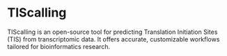 # TIScalling
TIScalling is an open-source tool for predicting Translation Initiation Sites (TIS) from transcriptomic data. It offers accurate, customizable workflows tailored for bioinformatics research.
